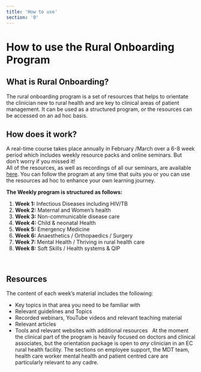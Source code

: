 ```yaml
---
title: 'How to use'
section: '0'
---
```

# How to use the Rural Onboarding Program

## What is Rural Onboarding?

The rural onboarding program is a set of resources that helps to orientate the clinician new to rural health and are key to clinical areas of patient management. It can be used as a structured program, or the resources can be accessed on an ad hoc basis. 

## How does it work?
A real-time course takes place annually in February /March over a 6-8 week period which includes weekly resource packs and online seminars.  But don’t worry if you missed it!  
All of the resources, as well as recordings of all our seminars, are available [here](/portal). You can follow the program at any time that suits you or you can  use the resources ad hoc to enhance your own learning journey. 

**The Weekly program is structured as follows:**
1. **Week 1:** Infectious Diseases including HIV/TB
2. **Week 2:** Maternal and Women’s health
3. **Week 3:** Non-communicable disease care
4. **Week 4:** Child & neonatal Health
5. **Week 5:** Emergency Medicine
6. **Week 6:** Anaesthetics / Orthopaedics / Surgery
7. **Week 7:** Mental Health / Thriving in rural health care
8. **Week 8:** Soft Skills / Health systems & QIP 

 
## Resources
The content of each week’s material includes the following:
* Key topics in that area you need to be familiar with
* Relevant guidelines and Topics
* Recorded webinars, YouTube videos and relevant teaching material
* Relevant articles 
* Tools and relevant websites with additional resources
 
At the moment the clinical part of the program is heavily focused on doctors and clinical associates, but the orientation package is open to *any* clinician in an EC rural health facility. The sections on employee support, the MDT team, health care worker mental health and patient centred care are particularly relevant to any cadre.
<!--
    This is a comment and is not displayed on the website. Do not alter this text between arrows (->).
    To change the content in this file, simply retype/ copy+paste any text above, as you would in a normal text file/ word document.

    The hashtag ( # ) symbols followed by a space and then text show a heading. The more #s you have, the smaller/"less important" the heading. You can add up to 6 # but we suggest max 4 #. make sure each heading is on a separate line.

    The single star ( * ) followed by a space and then text shows an item in a bulleted list. Make sure each item is on a separate line. 
    
    The number (e.g., "1." "2." etc.) followed by a space and then text shows an item in a numbered list. Make sure each item is on a separate line. 

    Links are created with the following: [Link text that is displayed on the website](url)

    The text surrounded by double stars ( ** ) with no space show bold text.

    The text surrounded by single stars ( * ) with no space show italic text.

    Please refer to the "HOW TO USE" or "HOW TO USE SHORT" files for more information.
 -->